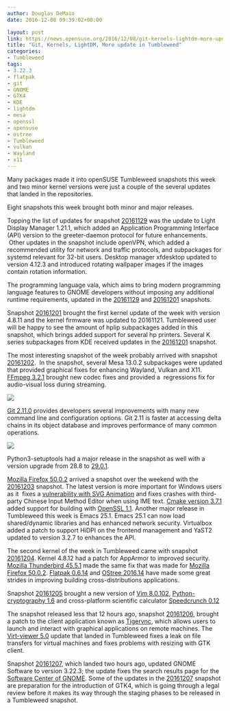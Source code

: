 ```yaml
---
author: Douglas DeMaio
date: 2016-12-08 09:39:02+00:00

layout: post
link: https://news.opensuse.org/2016/12/08/git-kernels-lightdm-more-update-in-tumbleweed/
title: "Git, Kernels, LightDM, More update in Tumbleweed"
categories:
- Tumbleweed
tags:
- 3.22.3
- flatpak
- git
- GNOME
- GTK4
- KDE
- lightdm
- mesa
- openssl
- opensuse
- ostree
- Tumbleweed
- vulkan
- Wayland
- x11
---
```

Many packages made it into openSUSE Tumbleweed snapshots this week and two minor kernel versions were just a couple of the several updates that landed in the repositories.

Eight snapshots this week brought both minor and major releases.

Topping the list of updates for snapshot [20161129](https://lists.opensuse.org/opensuse-factory/2016-12/msg00009.html) was the update to Light Display Manager 1.21.1, which added an Application Programming Interface (API) version to the greeter-daemon protocol for future enhancements.  Other updates in the snapshot include openVPN, which added a recommended utility for network and traffic protocols, and subpackages for systemd relevant for 32-bit users. Desktop manager xfdesktop updated to version 4.12.3 and introduced rotating wallpaper images if the images contain rotation information.

The programming language vala, which aims to bring modern programming language features to GNOME developers without imposing any additional runtime requirements, updated in the [20161129](https://lists.opensuse.org/opensuse-factory/2016-12/msg00009.html) and [20161201](https://lists.opensuse.org/opensuse-factory/2016-12/msg00026.html) snapshots.

Snapshot [20161201](https://lists.opensuse.org/opensuse-factory/2016-12/msg00026.html) brought the first kernel update of the week with version 4.8.11 and the kernel firmware was updated to 20161121. Tumbleweed user will be happy to see the amount of hplip subpackages added in this snapshot, which brings added support for several hp printers. Several K series subpackages from KDE received updates in the [20161201](https://lists.opensuse.org/opensuse-factory/2016-12/msg00026.html) snapshot.

The most interesting snapshot of the week probably arrived with snapshot [20161202](https://lists.opensuse.org/opensuse-factory/2016-12/msg00034.html).  In the snapshot, several Mesa 13.0.2 subpackages were updated that provided graphical fixes for enhancing Wayland, Vulkan and X11. [FFmpeg 3.2.1](http://www.linuxfromscratch.org/blfs/view/svn/multimedia/ffmpeg.html) brought new codec fixes and provided a  regressions fix for audio-visual loss during streaming.

![](https://cloud.githubusercontent.com/assets/3477155/20681570/32b1fbb0-b572-11e6-8608-86305f414735.gif)

[Git 2.11.0](https://github.com/blog/2288-git-2-11-has-been-released) provides developers several improvements with many new command line and configuration options. Git 2.11 is faster at accessing delta chains in its object database and improves performance of many common operations.<!-- more -->

![](https://cloud.githubusercontent.com/assets/3477155/20681645/7a057370-b572-11e6-9b1b-d24119bb0ca1.gif)

Python3-setuptools had a major release in the snapshot as well with a version upgrade from 28.8 to [29.0.1](https://pypi.python.org/pypi/setuptools/29.0.1).

[Mozilla Firefox 50.0.2](https://www.mozilla.org/en-US/firefox/50.0.2/releasenotes/) arrived a snapshot over the weekend with the [20161203](https://lists.opensuse.org/opensuse-factory/2016-12/msg00056.html) snapshot. The latest version is more important for Windows users as it  fixes a [vulnerability with SVG Animation](https://www.mozilla.org/en-US/security/advisories/mfsa2016-92/) and fixes crashes with third-party Chinese Input Method Editor when using IME text. [Cmake version 3.7.1](https://cmake.org/cmake/help/latest/command/cmake_minimum_required.html) added support for building with [OpenSSL 1.1](https://www.openssl.org/news/openssl-1.1.0-notes.html). Another major release in Tumbleweed this week is Emacs 25.1. Emacs 25.1 can now load shared/dynamic libraries and has enhanced network security. Virtualbox added a patch to support HiDPI on the frontend management and YaST2 updated to version 3.2.7 to enhances the API.

The second kernel of the week in Tumbleweed came with snapshot [20161204](https://lists.opensuse.org/opensuse-factory/2016-12/msg00071.html). Kernel 4.8.12 had a patch for AppArmor to improved security. [Mozilla Thunderbird 45.5.1](https://www.mozilla.org/en-US/security/known-vulnerabilities/thunderbird/#thunderbird45.5.1) made the same fix that was made for [Mozilla Firefox 50.0.2](https://www.mozilla.org/en-US/firefox/50.0.2/releasenotes/). [Flatpak 0.6.14](https://github.com/flatpak/flatpak/releases) and [OStree 2016.14](//news.softpedia.com/news/flatpak-0-6-14-linux-application-sandboxing-and-distribution-framework-out-now-510598.shtml) have made some great strides in improving building cross-distributions applications.

Snapshot [20161205](https://lists.opensuse.org/opensuse-factory/2016-12/msg00088.html) brought a new version of [Vim 8.0.102](http://www.vim.org/), [Python-cryptography 1.6](https://pypi.python.org/pypi/cryptography) and cross-platform scientific calculator [Speedcrunch 0.12](http://speedcrunch.org/index.html)

The snapshot released less that 12 hours ago, snapshot [20161206](https://lists.opensuse.org/opensuse-factory/2016-12/msg00115.html), brought a patch to the client application known as [Tigervnc](http://tigervnc.org/), which allows users to launch and interact with graphical applications on remote machines. The [Virt-viewer 5.0](https://virt-manager.org/download/) update that landed in Tumbleweed fixes a leak on file transfers for virtual machines and fixes problems with resizing with GTK client.

Snapshot [20161207](https://lists.opensuse.org/opensuse-factory/2016-12/msg00123.html), which landed two hours ago, updated GNOME Software to version 3.22.3; the update fixes the search results page for the [Software Center of GNOME](https://wiki.gnome.org/Apps/Software). Some of the updates in the [20161207](https://lists.opensuse.org/opensuse-factory/2016-12/msg00123.html) snapshot are preparation for the introduction of GTK4, which is going through a legal review before it makes its way through the staging phases to be released in a Tumbleweed snapshot.		
